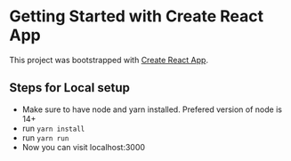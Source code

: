 # Getting Started with Create React App

This project was bootstrapped with [Create React App](https://github.com/facebook/create-react-app).

## Steps for Local setup

* Make sure to have node and yarn installed. Prefered version of node is 14+
* run `yarn install`
* run `yarn run`
* Now you can visit localhost:3000 

